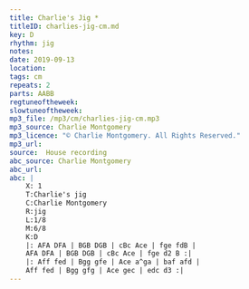 ```yaml
---
title: Charlie's Jig *
titleID: charlies-jig-cm.md
key: D
rhythm: jig
notes:
date: 2019-09-13
location:
tags: cm
repeats: 2
parts: AABB
regtuneoftheweek:
slowtuneoftheweek:
mp3_file: /mp3/cm/charlies-jig-cm.mp3
mp3_source: Charlie Montgomery
mp3_licence: "© Charlie Montgomery. All Rights Reserved."
mp3_url:
source:  House recording
abc_source: Charlie Montgomery
abc_url:
abc: |
    X: 1
    T:Charlie's jig
    C:Charlie Montgomery
    R:jig
    L:1/8
    M:6/8
    K:D
    |: AFA DFA | BGB DGB | cBc Ace | fge fdB |
    AFA DFA | BGB DGB | cBc Ace | fge d2 B :|
    |: Aff fed | Bgg gfe | Ace a^ga | baf afd |
    Aff fed | Bgg gfg | Ace gec | edc d3 :|
---
```

